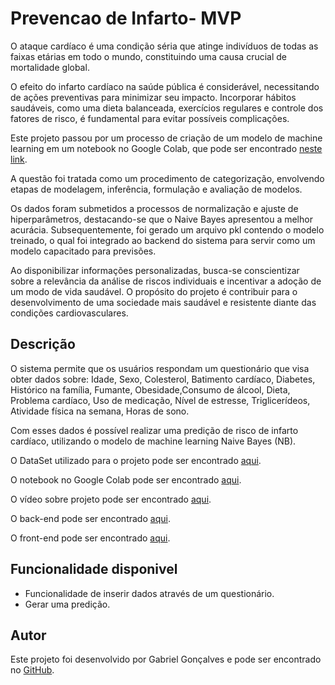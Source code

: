 # Prevencao de Infarto- MVP

O ataque cardíaco é uma condição séria que atinge indivíduos de todas as faixas etárias em todo o mundo, constituindo uma causa crucial de mortalidade global.

O efeito do infarto cardíaco na saúde pública é considerável, necessitando de ações preventivas para minimizar seu impacto. Incorporar hábitos saudáveis, como uma dieta balanceada, exercícios regulares e controle dos fatores de risco, é fundamental para evitar possíveis complicações.

Este projeto passou por um processo de criação de um modelo de machine learning em um notebook no Google Colab, que pode ser encontrado [neste link](https://colab.research.google.com/drive/15usZWOn5Vfu4lidAp7IPTO1PTUuEkVN2).


A questão foi tratada como um procedimento de categorização, envolvendo etapas de modelagem, inferência, formulação e avaliação de modelos.

Os dados foram submetidos a processos de normalização e ajuste de hiperparâmetros, destacando-se que o Naive Bayes apresentou a melhor acurácia. Subsequentemente, foi gerado um arquivo pkl contendo o modelo treinado, o qual foi integrado ao backend do sistema para servir como um modelo capacitado para previsões.

Ao disponibilizar informações personalizadas, busca-se conscientizar sobre a relevância da análise de riscos individuais e incentivar a adoção de um modo de vida saudável. O propósito do projeto é contribuir para o desenvolvimento de uma sociedade mais saudável e resistente diante das condições cardiovasculares.


## Descrição

O sistema permite que os usuários respondam um questionário que visa obter dados sobre: Idade, Sexo, Colesterol, Batimento cardíaco, Diabetes, Histórico na família, Fumante, Obesidade,Consumo de álcool, Dieta, Problema cardíaco, Uso de medicação, Nível de estresse, Triglicerídeos, Atividade física na semana, Horas de sono.

Com esses dados é possível realizar uma predição de risco de infarto cardíaco, utilizando o modelo de machine learning Naive Bayes (NB). 

O DataSet utilizado para o projeto pode ser encontrado [aqui](https://github.com/gabrigon0706/Prevencao_Infarto_Database).

O notebook no Google Colab pode ser encontrado [aqui](https://colab.research.google.com/drive/15usZWOn5Vfu4lidAp7IPTO1PTUuEkVN2).

O vídeo sobre projeto pode ser encontrado [aqui](https://www.youtube.com/watch?v=f1EnrIXY-TI).

O back-end pode ser encontrado [aqui](https://github.com/gabrigon0706/MVP_Prevencao_Infarto_Main/tree/main/MVP_Prevencao_Infarto_API).

O front-end pode ser encontrado [aqui](https://github.com/gabrigon0706/MVP_Prevencao_Infarto_Main/tree/main/MVP_Prevencao_Infarto_Front).

## Funcionalidade disponivel

- Funcionalidade de inserir dados através de um questionário.
- Gerar uma predição.
   
## Autor

Este projeto foi desenvolvido por Gabriel Gonçalves e pode ser encontrado no [GitHub](https://github.com/gabrigon0706).

